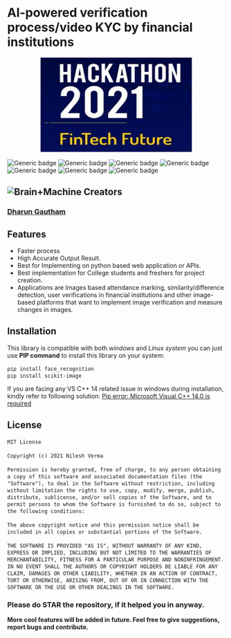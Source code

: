 # AI-powered verification process/video KYC by financial institutions
<p align="center"><img src="https://github.com/cimdokjr/AI-powered-verification-process-video-KYC-by-financial-institutions/blob/main/Logo.jpg?raw=true" alt="Brain+Machine" height="218" width="350"></p>

![Generic badge](https://img.shields.io/badge/Python-v3-blue.svg) ![Generic badge](https://img.shields.io/badge/pip-21.2.4-red.svg)  ![Generic badge](https://img.shields.io/badge/cv2-4.5.3-orange.svg) ![Generic badge](https://img.shields.io/badge/pytesseract-0.3.8-green.svg) ![Generic badge](https://img.shields.io/badge/numpy-1.19.5-blue.svg) ![Generic badge](https://img.shields.io/badge/face_recognition-1.2.3-yellow.svg) ![Generic badge](https://img.shields.io/badge/scikit-image-0.18.3-red.svg)

<h2><img src="https://cdn2.iconfinder.com/data/icons/artificial-intelligence-6/64/ArtificialIntelligence9-512.png" alt="Brain+Machine" height="38" width="38"> Creators </h2>

### [Dharun Gautham]("https://www.linkedin.com/in/dharungautham/")

## Features
- Faster process
- High Accurate Output Result.
- Best for Implementing on python based web application or APIs.
- Best implementation for College students and freshers for project creation.
- Applications are Images based attendance marking, similarity/difference detection, user verifications in financial institutions and other image-based platforms that want to implement image verification and measure changes in images.

## Installation

This library is compatible with both *windows* and *Linux system* you can just use **PIP command** to install this library on your system:

```shell
pip install face_recognition
pip install scikit-image
```

If you are facing any VS C++ 14 related issue in windows during installation, kindly refer to following solution: [Pip error: Microsoft Visual C++ 14.0 is required](https://stackoverflow.com/questions/44951456/pip-error-microsoft-visual-c-14-0-is-required "Pip error: Microsoft Visual C++ 14.0 is required")

## License



    MIT License
    
    Copyright (c) 2021 Nilesh Verma
    
    Permission is hereby granted, free of charge, to any person obtaining a copy of this software and associated documentation files (the "Software"), to deal in the Software without restriction, including without limitation the rights to use, copy, modify, merge, publish, distribute, sublicense, and/or sell copies of the Software, and to permit persons to whom the Software is furnished to do so, subject to the following conditions:
    
    The above copyright notice and this permission notice shall be included in all copies or substantial portions of the Software.
    
    THE SOFTWARE IS PROVIDED "AS IS", WITHOUT WARRANTY OF ANY KIND, EXPRESS OR IMPLIED, INCLUDING BUT NOT LIMITED TO THE WARRANTIES OF MERCHANTABILITY, FITNESS FOR A PARTICULAR PURPOSE AND NONINFRINGEMENT. IN NO EVENT SHALL THE AUTHORS OR COPYRIGHT HOLDERS BE LIABLE FOR ANY CLAIM, DAMAGES OR OTHER LIABILITY, WHETHER IN AN ACTION OF CONTRACT, TORT OR OTHERWISE, ARISING FROM, OUT OF OR IN CONNECTION WITH THE SOFTWARE OR THE USE OR OTHER DEALINGS IN THE SOFTWARE.

### Please do STAR the repository, if it helped you in anyway.

**More cool features will be added in future. Feel free to give suggestions, report bugs and contribute.**

